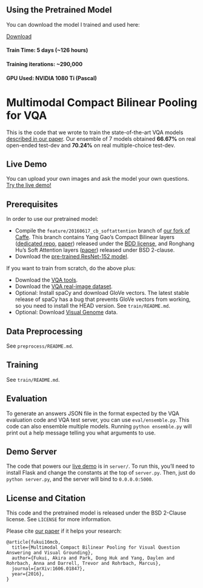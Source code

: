 ## Using the Pretrained Model

You can download the model I trained and used here:

[Download](https://www.dropbox.com/s/7rdv1t11yrawosc/vqa-mcb-pretrained-290000.tar.gz?dl=0)

#### Train Time: 5 days (~126 hours)
#### Training iterations: ~290,000
#### GPU Used: NVIDIA 1080 Ti (Pascal)
# Multimodal Compact Bilinear Pooling for VQA

This is the code that we wrote to train the state-of-the-art VQA models [described in our paper](https://arxiv.org/abs/1606.01847). Our ensemble of 7 models obtained **66.67%** on real open-ended test-dev and **70.24%** on real multiple-choice test-dev.

## Live Demo

You can upload your own images and ask the model your own questions. [Try the live demo!](http://demo.berkeleyvision.org/)

## Prerequisites

In order to use our pretrained model:

- Compile the `feature/20160617_cb_softattention` branch of [our fork of Caffe](https://github.com/akirafukui/caffe/). This branch contains Yang Gao’s Compact Bilinear layers ([dedicated repo](https://github.com/gy20073/compact_bilinear_pooling), [paper](https://arxiv.org/abs/1511.06062)) released under the [BDD license](https://github.com/gy20073/compact_bilinear_pooling/blob/master/caffe-20160312/LICENSE_BDD), and Ronghang Hu’s Soft Attention layers ([paper](https://arxiv.org/abs/1511.03745)) released under BSD 2-clause.
- Download the [pre-trained ResNet-152 model](https://github.com/KaimingHe/deep-residual-networks).

If you want to train from scratch, do the above plus:

- Download the [VQA tools](https://github.com/VT-vision-lab/VQA).
- Download the [VQA real-image dataset](http://visualqa.org/download.html).
- Optional: Install spaCy and download GloVe vectors. The latest stable release of spaCy has a bug that prevents GloVe vectors from working, so you need to install the HEAD version. See `train/README.md`.
- Optional: Download [Visual Genome](https://visualgenome.org/) data.

## Data Preprocessing

See `preprocess/README.md`.

## Training

See `train/README.md`.

## Evaluation

To generate an answers JSON file in the format expected by the VQA evaluation code and VQA test server, you can use `eval/ensemble.py`. This code can also ensemble multiple models. Running `python ensemble.py` will print out a help message telling you what arguments to use.

## Demo Server

The code that powers our [live demo](http://demo.berkeleyvision.org/) is in `server/`. To run this, you’ll need to install Flask and change the constants at the top of `server.py`. Then, just do `python server.py`, and the server will bind to `0.0.0.0:5000`.

## License and Citation

This code and the pretrained model is released under the BSD 2-Clause license. See `LICENSE` for more information.

Please cite [our paper](https://arxiv.org/abs/1606.01847) if it helps your research:

```
@article{fukui16mcb,
  title={Multimodal Compact Bilinear Pooling for Visual Question Answering and Visual Grounding},
  author={Fukui, Akira and Park, Dong Huk and Yang, Daylen and Rohrbach, Anna and Darrell, Trevor and Rohrbach, Marcus},
  journal={arXiv:1606.01847},
  year={2016},
}
```
